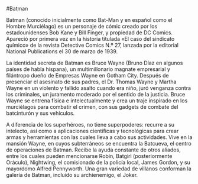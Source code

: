 #Batman

<p>Batman (conocido inicialmente como Bat-Man y en español como el Hombre Murciélago) es un personaje de cómic creado por los estadounidenses Bob Kane y Bill Finger, y
propiedad de DC Comics. Apareció por primera vez en la historia titulada «El caso del sindicato químico» de la revista Detective Comics N.º 27, lanzada por la editorial
National Publications el 30 de marzo de 1939.</p>
<p>La identidad secreta de Batman es Bruce Wayne (Bruno Díaz en algunos países de habla hispana), un multimillonario magnate empresarial y filántropo dueño de Empresas
Wayne en Gotham City. Después de presenciar el asesinato de sus padres, el Dr. Thomas Wayne y Martha Wayne en un violento y fallido asalto cuando era niño, juró venganza
contra los criminales, un juramento moderado por el sentido de la justicia. Bruce Wayne se entrena física e intelectualmente y crea un traje inspirado en los murciélagos
para combatir el crimen, con sus gadgets de combate del batcinturón y sus vehículos.</p>
<p>A diferencia de los superhéroes, no tiene superpoderes: recurre a su intelecto, así como a aplicaciones científicas y tecnológicas para crear armas y herramientas con
las cuales lleva a cabo sus actividades. Vive en la mansión Wayne, en cuyos subterráneos se encuentra la Batcueva, el centro de operaciones de Batman. Recibe la ayuda
constante de otros aliados, entre los cuales pueden mencionarse Robin, Batgirl (posteriormente Oráculo), Nightwing, el comisionado de la policía local, James Gordon, y
su mayordomo Alfred Pennyworth. Una gran variedad de villanos conforman la galería de Batman, incluido su archienemigo, el Joker.</p>
